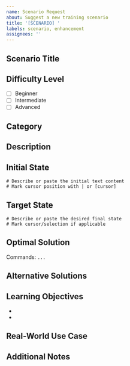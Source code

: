 ```yaml
---
name: Scenario Request
about: Suggest a new training scenario
title: '[SCENARIO] '
labels: scenario, enhancement
assignees: ''
---
```


## Scenario Title

<!-- Short, descriptive title for the scenario -->

## Difficulty Level

- [ ] Beginner
- [ ] Intermediate
- [ ] Advanced

## Category

<!-- e.g. Movement, Editing, Selection, Search, Multi-cursor -->

## Description

<!-- Describe what the user should learn from this scenario -->

## Initial State

```
# Describe or paste the initial text content
# Mark cursor position with | or [cursor]
```

## Target State

```
# Describe or paste the desired final state
# Mark cursor/selection if applicable
```

## Optimal Solution

<!-- List the command sequence -->

Commands: `...`

## Alternative Solutions

<!-- If there are other valid approaches, list them -->

## Learning Objectives

<!-- What skills does this scenario teach? -->

-
-

## Real-World Use Case

<!-- When would someone use this in actual editing? -->

## Additional Notes

<!-- Any other relevant information -->
